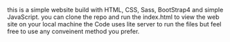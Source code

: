this is a simple website build with HTML, CSS, Sass, BootStrap4 and simple JavaScript.
you can clone the repo and run the index.html to view the web site on your local machine
the Code uses lite server to run the files but feel free to use any conveinent method you prefer.